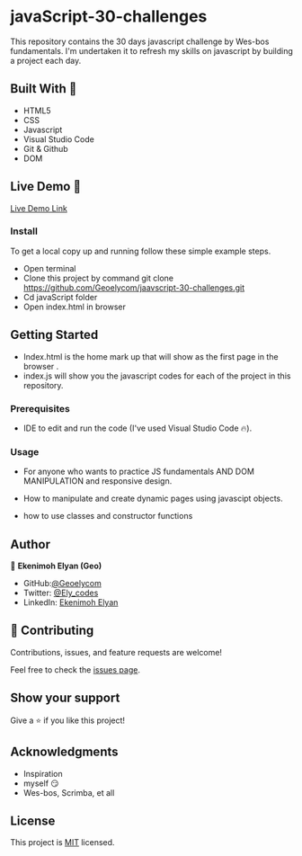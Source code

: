 # javaScript-30-challenges
This repository contains the 30 days javascript challenge by Wes-bos  fundamentals. I'm undertaken it to refresh my skills on javascript by building a project each day.

## Built With 🔨

- HTML5
- CSS
- Javascript
- Visual Studio Code
- Git & Github
- DOM

## Live Demo 👀

[Live Demo Link](https://geoelycom.github.io/jaavscript-30-challenges/)

### Install

To get a local copy up and running follow these simple example steps.
- Open terminal
- Clone this project by command git clone https://github.com/Geoelycom/jaavscript-30-challenges.git
- Cd javaScript folder
- Open index.html in browser

## Getting Started 
- Index.html is the home mark up that will show as the first page in the browser .
- index.js will show you the javascript codes for each of the project in this repository.

### Prerequisites

- IDE to edit and run the code (I've used Visual Studio Code 🔥).

### Usage

- For anyone who wants to practice JS fundamentals AND DOM MANIPULATION and responsive design.
- How to manipulate and create dynamic pages using javascipt objects.

- how to use classes and constructor functions

## Author

👤 **Ekenimoh Elyan (Geo)**

- GitHub:[@Geoelycom](https://github.com/Geoelycom)
- Twitter: [@Ely_codes](https://twitter.com/Ely_codes)
- LinkedIn: [Ekenimoh Elyan](https://www.linkedin.com/in/Ekenimoh_sumaila-elyan/)


## 🤝 Contributing

Contributions, issues, and feature requests are welcome!

Feel free to check the [issues page]().


## Show your support

Give a ⭐️ if you like this project!


## Acknowledgments


- Inspiration 
- myself 😏
- Wes-bos, Scrimba, et all

## License
This project is [MIT](./mit.md) licensed.
